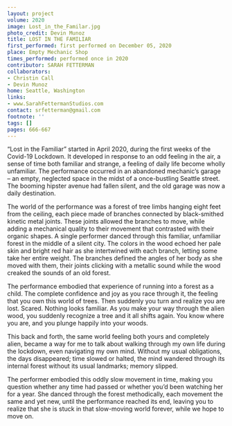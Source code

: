 ```yaml
---
layout: project
volume: 2020
image: Lost_in_the_Familar.jpg
photo_credit: Devin Munoz
title: LOST IN THE FAMILIAR
first_performed: first performed on December 05, 2020
place: Empty Mechanic Shop
times_performed: performed once in 2020
contributor: SARAH FETTERMAN
collaborators:
- Christin Call
- Devin Munoz
home: Seattle, Washington
links:
- www.SarahFettermanStudios.com
contact: srfetterman@gmail.com
footnote: ''
tags: []
pages: 666-667
---
```



“Lost in the Familiar” started in April 2020, during the first weeks of the Covid-19 Lockdown. It developed in response to an odd feeling in the air, a sense of time both familiar and strange, a feeling of daily life become wholly unfamiliar. The performance occurred in an abandoned mechanic’s garage – an empty, neglected space in the midst of a once-bustling Seattle street. The booming hipster avenue had fallen silent, and the old garage was now a daily destination. 

The world of the performance was a forest of tree limbs hanging eight feet from the ceiling, each piece made of branches connected by black-smithed kinetic metal joints. These joints allowed the branches to move, while adding a mechanical quality to their movement that contrasted with their organic shapes. 
A single performer danced through this familiar, unfamiliar forest in the middle of a silent city. The colors in the wood echoed her pale skin and bright red hair as she intertwined with each branch, letting some take her entire weight. The branches defined the angles of her body as she moved with them, their joints clicking with a metallic sound while the wood creaked the sounds of an old forest. 

The performance embodied that experience of running into a forest as a child. The complete confidence and joy as you race through it, the feeling that you own this world of trees. Then suddenly you turn and realize you are lost. Scared. Nothing looks familiar. As you make your way through the alien wood, you suddenly recognize a tree and it all shifts again. You know where you are, and you plunge happily into your woods. 

This back and forth, the same world feeling both yours and completely alien, became a way for me to talk about walking through my own life during the lockdown, even navigating my own mind. Without my usual obligations, the days disappeared; time slowed or halted, the mind wandered through its internal forest without its usual landmarks; memory slipped. 

The performer embodied this oddly slow movement in time, making you question whether any time had passed or whether you’d been watching her for a year. She danced through the forest methodically, each movement the same and yet new, until the performance reached its end, leaving you to realize that she is stuck in that slow-moving world forever, while we hope to move on.

